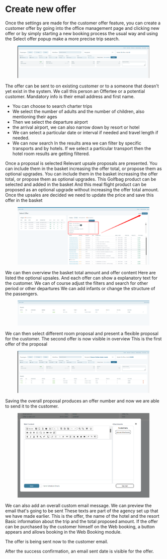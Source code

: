 # Create new offer

Once the settings are made for the customer offer feature, you can create a customer offer by going into the office management page and clicking new offer or by simply starting a new booking process the usual way and using the Select offer popup make a more precise trip search.&#x20;

<figure><img src="../.gitbook/assets/image (1) (1) (1) (1) (1) (1) (1) (1) (1) (1) (1) (1) (1) (1) (1) (1) (1) (1) (1).png" alt=""><figcaption></figcaption></figure>

The offer can be sent to on existing customer or to a someone that doesn't yet exist in the system. We call this person an Offertee or a potential customer. Mandatory info is their email address and first name.

* You can choose to search charter trips&#x20;
* We select the number of adults and the number of children, also mentioning their ages&#x20;
* Then we select the departure airport&#x20;
* the arrival airport, we can also narrow down by resort or hotel&#x20;
* We can select a particular date or interval if needed and travel length if needed.&#x20;
* We can now search In the results area we can filter by specific transports and by hotels. If we select a particular transport then the hotel room results are getting filtered.&#x20;

Once a proposal is selected Relevant upsale proposals are presented. You can include them in the basket increasing the offer total, or propose them as optional upgrades. You can include them in the basket increasing the offer total, or propose them as optional upgrades. This Golfbag product can be selected and added in the basket And this meal flight product can be proposed as an optional upgrade without increasing the offer total amount. Once the upsales are decided we need to update the price and save this offer in the basket&#x20;

<figure><img src="../.gitbook/assets/image (2) (1) (1) (1) (1) (1) (1) (1) (1) (1) (1) (1) (1) (1) (1) (1) (1) (1) (1).png" alt=""><figcaption></figcaption></figure>

We can then overview the basket total amount and offer content Here are listed the optional upsales. And each offer can show a explanatory text for the customer. We can of course adjust the filters and search for other period or other departures We can add infants or change the structure of the passengers.&#x20;

<figure><img src="../.gitbook/assets/image (4) (1) (1) (1) (1) (1) (1) (1) (1) (1) (1) (1) (1) (1) (1) (1) (1) (1) (1).png" alt=""><figcaption></figcaption></figure>

We can then select different room proposal and present a flexible proposal for the customer. The second offer is now visible in overview This is the first offer of the proposal&#x20;

<figure><img src="../.gitbook/assets/image (5) (1) (1) (1) (1) (1) (1) (1) (1) (1) (1) (1) (1) (1) (1) (1) (1) (1) (1).png" alt=""><figcaption></figcaption></figure>

Saving the overall proposal produces an offer number and now we are able to send it to the customer.&#x20;

<figure><img src="../.gitbook/assets/image (7) (1) (1) (1) (1) (1) (1) (1) (1) (1) (1) (1) (1) (1) (1) (1) (1).png" alt=""><figcaption></figcaption></figure>

We can also add an overall custom email message. We can preview the email that's going to be sent These texts are part of the agency set up that we have made earlier. This is the offer, the name of the hotel and the resort Basic information about the trip and the total proposed amount. If the offer can be purchased by the customer himself on the Web booking, a button appears and allows booking in the Web Booking module.&#x20;

The offer is being sent now to the customer email.&#x20;

After the success confirmation, an email sent date is visible for the offer.&#x20;

